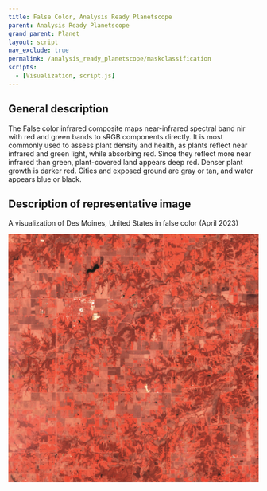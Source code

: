 ```yaml
---
title: False Color, Analysis Ready Planetscope
parent: Analysis Ready Planetscope
grand_parent: Planet
layout: script
nav_exclude: true
permalink: /analysis_ready_planetscope/maskclassification
scripts:
  - [Visualization, script.js]
---
```


## General description
The False color infrared composite maps near-infrared spectral band nir with red and green bands to sRGB components directly. It is most commonly used to assess plant density and health, as plants reflect near infrared and green light, while absorbing red. Since they reflect more near infrared than green, plant-covered land appears deep red. Denser plant growth is darker red. Cities and exposed ground are gray or tan, and water appears blue or black.

## Description of representative image

A visualization of Des Moines, United States in false color (April 2023)

![False Color of Des Moines](fig/fig1.png)